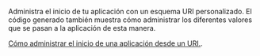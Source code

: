 ﻿Administra el inicio de tu aplicación con un esquema URI personalizado. El código generado también muestra cómo administrar los diferentes valores que se pasan a la aplicación de esta manera.

[Cómo administrar el inicio de una aplicación desde un URI.](https://docs.microsoft.com/windows/uwp/launch-resume/handle-uri-activation).
